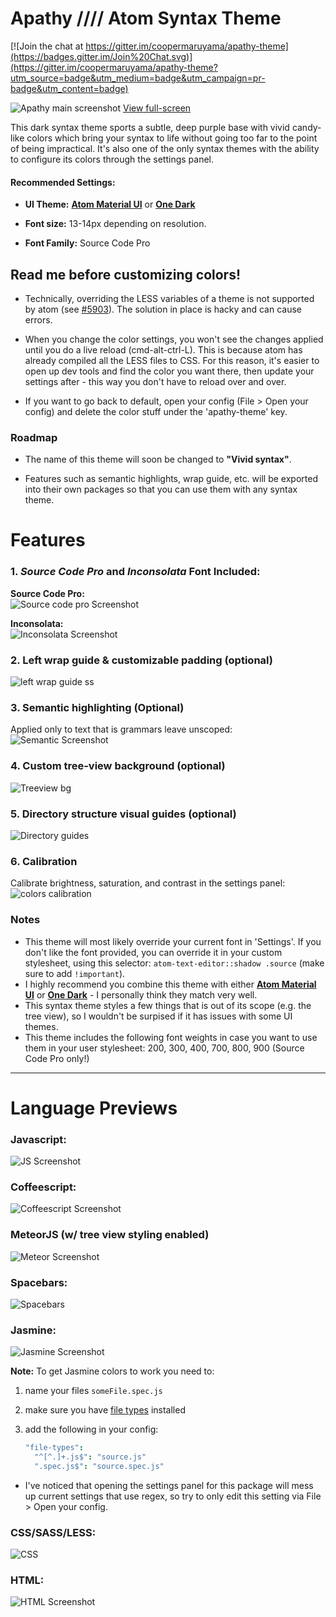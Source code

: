 # Apathy   ////  Atom Syntax Theme

[![Join the chat at https://gitter.im/coopermaruyama/apathy-theme](https://badges.gitter.im/Join%20Chat.svg)](https://gitter.im/coopermaruyama/apathy-theme?utm_source=badge&utm_medium=badge&utm_campaign=pr-badge&utm_content=badge)

![Apathy main screenshot](https://www.dropbox.com/s/o6dxnd2t481rsfg/hero-fontsz15px.png?dl=1)
[View full-screen](https://www.dropbox.com/s/dt8y45icuw6co8e/full-screen.png?dl=0)


This dark syntax theme sports a subtle, deep purple base with vivid candy-like colors which bring your syntax to life without going too far to the point of being impractical. It's also one of the only syntax themes with the ability to configure its colors through the settings panel.

#### Recommended Settings:

* **UI Theme:**  **[Atom Material UI](https://atom.io/themes/atom-material-ui)** or **[One Dark](https://github.com/atom/one-dark-ui)**

* **Font size:** 13-14px depending on resolution.

* **Font Family:** Source Code Pro


## Read me before customizing colors!

* Technically, overriding the LESS variables of a theme is not supported by atom (see [#5903](https://github.com/atom/atom/issues/5903)). The solution in place is hacky and can cause errors.

* When you change the color settings, you won't see the changes applied until you do a live reload (cmd-alt-ctrl-L). This is because atom has already compiled all the LESS files to CSS. For this reason, it's easier to open up dev tools and find the color you want there, then update your settings after - this way you don't have to reload over and over.

* If you want to go back to default, open your config (File > Open your config) and delete the color stuff under the 'apathy-theme' key.


### Roadmap

* The name of this theme will soon be changed to **"Vivid syntax"**.

* Features such as semantic highlights, wrap guide, etc. will be exported into their own packages so that you can use them with any syntax theme.


# Features

### 1. _Source Code Pro_ and _Inconsolata_ Font Included:  

**Source Code Pro:**  
![Source code pro Screenshot](https://s3.amazonaws.com/f.cl.ly/items/3C0y3L400K2S0g2F132o/Image%202015-06-03%20at%202.19.53%20AM.png)

**Inconsolata:**  
![Inconsolata Screenshot](https://s3.amazonaws.com/f.cl.ly/items/0W0N2F181t2k0Z0a2M3x/Image%202015-06-03%20at%202.20.22%20AM.png)



### 2. Left wrap guide & customizable padding (optional)  
![left wrap guide ss](https://s3.amazonaws.com/f.cl.ly/items/0e3O2E2s472q1w15383y/Image%202015-06-03%20at%202.37.21%20AM.png)



### 3. Semantic highlighting (Optional)

Applied only to text that is grammars leave unscoped:  
![Semantic Screenshot](https://s3.amazonaws.com/f.cl.ly/items/2p1F2I451d3n3l0Z1M3p/Image%202015-06-03%20at%202.23.51%20AM.png)



### 4. Custom tree-view background (optional)

![Treeview bg](https://s3.amazonaws.com/f.cl.ly/items/1Y0g3E3G2C1t161A1i1q/treeview.png)



### 5. Directory structure visual guides (optional)

![Directory guides](https://s3.amazonaws.com/f.cl.ly/items/2L0z3R2K1Y1w3L3x3y2E/Image%202015-06-03%20at%202.26.45%20AM.png)

### 6. Calibration

Calibrate brightness, saturation, and contrast in the settings panel:
![colors calibration](https://www.dropbox.com/s/luij8bj2hzzzyjs/Screenshot%202015-07-24%2005.00.44.png?dl=1)



### Notes
  - This theme will most likely override your current font in 'Settings'. If you don't like the font provided, you can override it in your custom stylesheet, using this selector: `atom-text-editor::shadow .source` (make sure to add `!important`).
  - I highly recommend you combine this theme with either **[Atom Material UI](https://atom.io/themes/atom-material-ui)** or **[One Dark](https://github.com/atom/one-dark-ui)** - I personally think they match very well.
  - This syntax theme styles a few things that is out of its scope (e.g. the tree view), so I wouldn't be surpised if it has issues with some UI themes.
  - This theme includes the following font weights in case you want to use them in your user stylesheet: 200, 300, 400, 700, 800, 900 (Source Code Pro only!)


---

# Language Previews

### Javascript:
![JS Screenshot](https://www.dropbox.com/s/k16waf5hwbbyj4h/Screenshot%202015-07-25%2022.49.41.png?dl=1)

### Coffeescript:
![Coffeescript Screenshot](https://www.dropbox.com/s/j3v86tzekwbx9ie/Screenshot%202015-07-26%2012.19.55.png?dl=1)

### MeteorJS (w/ tree view styling enabled)
![Meteor Screenshot](https://www.dropbox.com/s/v3jowyau6q1dtt1/Screenshot%202015-07-26%2012.48.00.png?dl=1)

### Spacebars:
![Spacebars](https://s3.amazonaws.com/f.cl.ly/items/3J070V2h070X182c3F1R/Image%202015-05-01%20at%207.42.33%20PM.png)

### Jasmine:
![Jasmine
Screenshot](https://s3.amazonaws.com/f.cl.ly/items/2P453t1f2E250B1u2U3c/Image%202015-05-26%20at%209.46.57%20PM.png)

**Note:** To get Jasmine colors to work you need to:
  1.  name your files `someFile.spec.js`
  2.  make sure you have [file types](https://atom.io/packages/file-types) installed
  3.  add the following in your config:

      ```coffee
      "file-types":
        "^[^.]+.js$": "source.js"
        ".spec.js$": "source.spec.js"
      ```
* I've noticed that opening the settings panel for this package will mess up current settings that use regex, so try to only edit this setting via File > Open your config.

### CSS/SASS/LESS:
![CSS](https://s3.amazonaws.com/f.cl.ly/items/2Q1H1W2R3o2F0C2b043K/Image%202015-05-01%20at%207.41.18%20PM.png)

### HTML:
![HTML Screenshot](https://s3.amazonaws.com/f.cl.ly/items/0L3E1F1F1r3G2y242a0E/Image%202015-05-01%20at%207.39.59%20PM.png)
